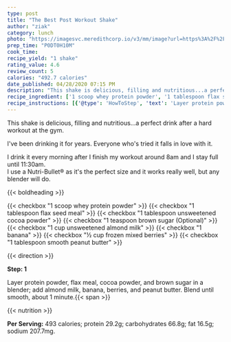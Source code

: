 ```yaml
---
type: post
title: "The Best Post Workout Shake"
author: "ziak"
category: lunch
photo: "https://imagesvc.meredithcorp.io/v3/mm/image?url=https%3A%2F%2Fimages.media-allrecipes.com%2Fuserphotos%2F7189851.jpg"
prep_time: "P0DT0H10M"
cook_time: 
recipe_yield: "1 shake"
rating_value: 4.6
review_count: 5
calories: "492.7 calories"
date_published: 04/28/2020 07:15 PM
description: "This shake is delicious, filling and nutritious...a perfect drink after a hard workout at the gym. I've been drinking it for years. Everyone who's tried it falls in love with it. I drink it every morning after I finish my workout around 8am and I stay full until 11:30am.  I use a Nutri-Bullet® as it's the perfect size and it works really well, but any blender will do."
recipe_ingredient: ['1 scoop whey protein powder', '1 tablespoon flax seed meal', '1 tablespoon unsweetened cocoa powder', '1 teaspoon brown sugar', '1 cup unsweetened almond milk', '1 banana', '½ cup frozen mixed berries', '1 tablespoon smooth peanut butter']
recipe_instructions: [{'@type': 'HowToStep', 'text': 'Layer protein powder, flax meal, cocoa powder, and brown sugar in a blender; add almond milk, banana, berries, and peanut butter. Blend until smooth, about 1 minute.\n'}]
---
```


This shake is delicious, filling and nutritious...a perfect drink after a hard workout at the gym. 

I've been drinking it for years. Everyone who's tried it falls in love with it. 

I drink it every morning after I finish my workout around 8am and I stay full until 11:30am.  
I use a Nutri-Bullet® as it's the perfect size and it works really well, but any blender will do. 

{{< boldheading >}}

{{< checkbox "1 scoop whey protein powder" >}}
{{< checkbox "1 tablespoon flax seed meal" >}}
{{< checkbox "1 tablespoon unsweetened cocoa powder" >}}
{{< checkbox "1 teaspoon brown sugar  (Optional)" >}}
{{< checkbox "1 cup unsweetened almond milk" >}}
{{< checkbox "1  banana" >}}
{{< checkbox "½ cup frozen mixed berries" >}}
{{< checkbox "1 tablespoon smooth peanut butter" >}}


{{< direction >}}

**Step: 1**

Layer protein powder, flax meal, cocoa powder, and brown sugar in a blender; add almond milk, banana, berries, and peanut butter. Blend until smooth, about 1 minute.{{< span >}}

{{< nutrition >}}

**Per Serving:** 493 calories; protein 29.2g; carbohydrates 66.8g; fat 16.5g; sodium 207.7mg.